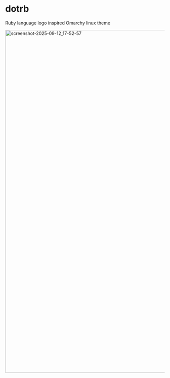 # dotrb
Ruby language logo inspired Omarchy linux theme

<img width="1921" height="1081" alt="screenshot-2025-09-12_17-52-57" src="https://github.com/user-attachments/assets/6550c376-2f56-4f08-b35f-782707828ef7" />
